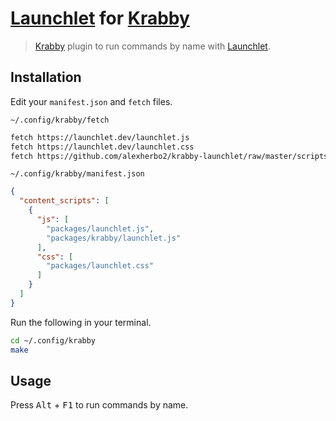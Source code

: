# [Launchlet] for [Krabby]

> [Krabby] plugin to run commands by name with [Launchlet].

## Installation

Edit your `manifest.json` and `fetch` files.

`~/.config/krabby/fetch`

``` sh
fetch https://launchlet.dev/launchlet.js
fetch https://launchlet.dev/launchlet.css
fetch https://github.com/alexherbo2/krabby-launchlet/raw/master/scripts/krabby/launchlet.js krabby/launchlet.js
```

`~/.config/krabby/manifest.json`

``` json
{
  "content_scripts": [
    {
      "js": [
        "packages/launchlet.js",
        "packages/krabby/launchlet.js"
      ],
      "css": [
        "packages/launchlet.css"
      ]
    }
  ]
}
```

Run the following in your terminal.

``` sh
cd ~/.config/krabby
make
```

## Usage

Press <kbd>Alt</kbd> + <kbd>F1</kbd> to run commands by name.

[Krabby]: https://github.com/alexherbo2/krabby
[Launchlet]: https://launchlet.dev
